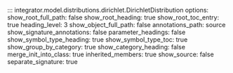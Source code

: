::: integrator.model.distributions.dirichlet.DirichletDistribution
    options:
      show_root_full_path: false
      show_root_heading: true
      show_root_toc_entry: true
      heading_level: 3
      show_object_full_path: false
      annotations_path: source
      show_signature_annotations: false
      parameter_headings: false
      show_symbol_type_heading: true
      show_symbol_type_toc: true
      show_group_by_category: true
      show_category_heading: false
      merge_init_into_class: true
      inherited_members: true
      show_source: false
      separate_signature: true


